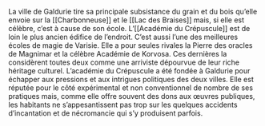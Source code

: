 La ville de Galdurie tire sa principale subsistance du grain et du bois qu’elle envoie sur la [[Charbonneuse]] et le [[Lac des Braises]] mais, si elle est célèbre, c’est à cause de son école. L’[[Académie du Crépuscule]] est de loin le plus ancien édifice de l’endroit. C’est aussi l’une des meilleures écoles de magie de Varisie. Elle a pour seules rivales la Pierre des oracles de Magnimar et la célèbre Académie de Korvosa. Ces dernières la considèrent toutes deux comme une arriviste dépourvue de leur riche héritage culturel. L’académie du Crépuscule a été fondée à Galdurie pour échapper aux pressions et aux intrigues politiques des deux villes. Elle est réputée pour le côté expérimental et non conventionnel de nombre de ses pratiques mais, comme elle offre souvent des dons aux œuvres publiques, les habitants ne s’appesantissent pas trop sur les quelques accidents d’incantation et de nécromancie qui s’y produisent parfois.